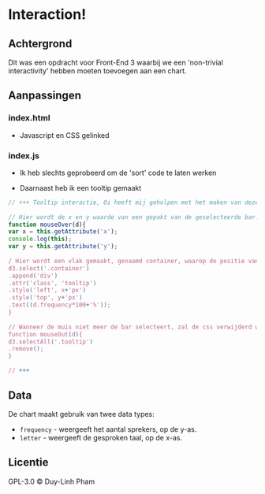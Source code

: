 # Interaction!

## Achtergrond

Dit was een opdracht voor Front-End 3 waarbij we een 'non-trivial interactivity' hebben moeten toevoegen aan een chart.

## Aanpassingen

### index.html
* Javascript en CSS gelinked

### index.js
* Ik heb slechts geprobeerd om de 'sort' code te laten werken

* Daarnaast heb ik een tooltip gemaakt
``` javascript
// +++ Tooltip interactie, Oi heeft mij geholpen met het maken van deze code.
    
// Hier wordt de x en y waarde van een gepakt van de geselecteerde bar.
function mouseOver(d){
var x = this.getAttribute('x');
console.log(this);
var y = this.getAttribute('y');
    
/ Hier wordt een vlak gemaakt, genaamd container, waarop de positie van de tekst komt.
d3.select('.container')
.append('div')
.attr('class', 'tooltip')
.style('left', x+'px')
.style('top', y+'px')
.text((d.frequency*100+'%'));   
}
    
// Wanneer de muis niet meer de bar selecteert, zal de css verwijderd worden    
function mouseOut(d){
d3.selectAll('.tooltip')
.remove();
}

// +++
```

## Data

De chart maakt gebruik van twee data types:

* `frequency` - weergeeft het aantal sprekers, op de y-as.
* `letter` - weergeeft de gesproken taal, op de x-as.

## Licentie

GPL-3.0 © Duy-Linh Pham

